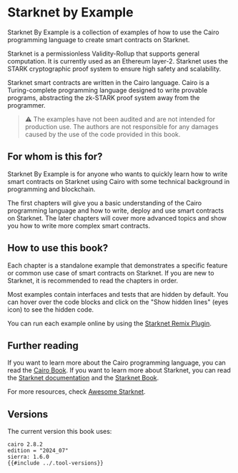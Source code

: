 # Starknet by Example

Starknet By Example is a collection of examples of how to use the Cairo programming language to create smart contracts on Starknet.

Starknet is a permissionless Validity-Rollup that supports general computation. It is currently used as an Ethereum layer-2. Starknet uses the STARK cryptographic proof system to ensure high safety and scalability.

Starknet smart contracts are written in the Cairo language. Cairo is a Turing-complete programming language designed to write provable programs, abstracting the zk-STARK proof system away from the programmer.

> ⚠️ The examples have not been audited and are not intended for production use.
> The authors are not responsible for any damages caused by the use of the code provided in this book.

## For whom is this for?

Starknet By Example is for anyone who wants to quickly learn how to write smart contracts on Starknet using Cairo with some technical background in programming and blockchain.

The first chapters will give you a basic understanding of the Cairo programming language and how to write, deploy and use smart contracts on Starknet.
The later chapters will cover more advanced topics and show you how to write more complex smart contracts.

## How to use this book?

Each chapter is a standalone example that demonstrates a specific feature or common use case of smart contracts on Starknet. If you are new to Starknet, it is recommended to read the chapters in order.

Most examples contain interfaces and tests that are hidden by default. You can hover over the code blocks and click on the "Show hidden lines" (eyes icon) to see the hidden code.

You can run each example online by using the [Starknet Remix Plugin](https://remix.ethereum.org/?#activate=Starknet).

## Further reading

If you want to learn more about the Cairo programming language, you can read the [Cairo Book](https://book.cairo-lang.org).
If you want to learn more about Starknet, you can read the [Starknet documentation](https://docs.starknet.io/) and the [Starknet Book](https://book.starknet.io).

For more resources, check [Awesome Starknet](https://github.com/keep-starknet-strange/awesome-starknet).

## Versions

The current version this book uses:

```
cairo 2.8.2
edition = "2024_07"
sierra: 1.6.0
{{#include ../.tool-versions}}
```
